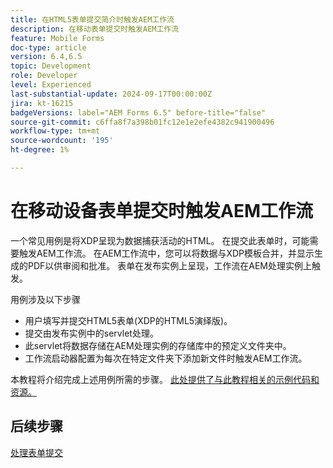 ```yaml
---
title: 在HTML5表单提交简介时触发AEM工作流
description: 在移动表单提交时触发AEM工作流
feature: Mobile Forms
doc-type: article
version: 6.4,6.5
topic: Development
role: Developer
level: Experienced
last-substantial-update: 2024-09-17T00:00:00Z
jira: kt-16215
badgeVersions: label="AEM Forms 6.5" before-title="false"
source-git-commit: c6ffa8f7a398b01fc12e1e2efe4382c941900496
workflow-type: tm+mt
source-wordcount: '195'
ht-degree: 1%

---
```


# 在移动设备表单提交时触发AEM工作流

一个常见用例是将XDP呈现为数据捕获活动的HTML。 在提交此表单时，可能需要触发AEM工作流。 在AEM工作流中，您可以将数据与XDP模板合并，并显示生成的PDF以供审阅和批准。 表单在发布实例上呈现，工作流在AEM处理实例上触发。

用例涉及以下步骤

* 用户填写并提交HTML5表单(XDP的HTML5演绎版)。
* 提交由发布实例中的servlet处理。
* 此servlet将数据存储在AEM处理实例的存储库中的预定义文件夹中。
* 工作流启动器配置为每次在特定文件夹下添加新文件时触发AEM工作流。

本教程将介绍完成上述用例所需的步骤。 [此处提供了与此教程相关的示例代码和资源。](./deploy-assets.md)


## 后续步骤

[处理表单提交](./handle-form-submission.md)
